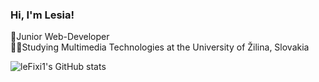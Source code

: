 ### Hi, I'm Lesia!

👧Junior Web-Developer<br/>
👩‍🎓Studying Multimedia Technologies at the University of Žilina, Slovakia<br/>

![leFixi1's GitHub stats](https://github-readme-stats.vercel.app/api?username=leFixi1&show_icons=true&theme=radical)
